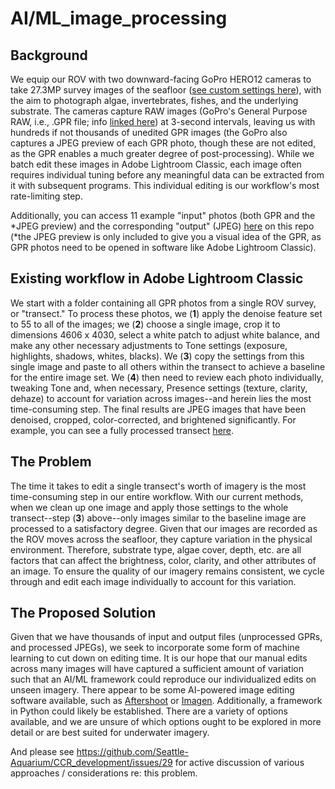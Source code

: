 # AI/ML_image_processing

## Background
We equip our ROV with two downward-facing GoPro HERO12 cameras to take 27.3MP survey images of the seafloor ([see custom settings here](https://www.dropbox.com/scl/fi/fiv13iwlppctow3ocjppy/settings_GoProLabs.JPG?rlkey=76fbpjrr68iau1sbsm6czf334&st=4fuixxwq&dl=0)), with the aim to photograph algae, invertebrates, fishes, and the underlying substrate.
The cameras capture RAW images (GoPro's General Purpose RAW, i.e., .GPR file; info [linked here](https://github.com/keenanjohnson/gpr_tools)) at 3-second intervals, leaving us with hundreds if not thousands of unedited GPR images (the GoPro also captures a JPEG preview of each GPR photo, though these are not edited, as the GPR enables a much greater degree of post-processing).
While we batch edit these images in Adobe Lightroom Classic, each image often requires individual tuning before any meaningful data can be extracted from it with subsequent programs.
This individual editing is our workflow's most rate-limiting step. 

Additionally, you can access 11 example "input" photos (both GPR and the *JPEG preview) and the corresponding "output" (JPEG) [here](https://github.com/Seattle-Aquarium/CCR_development/tree/rmt_edits/files/ML_image_processing) on this repo (*the JPEG preview is only included to give you a visual idea of the GPR, as GPR photos need to be opened in software like Adobe Lightroom Classic).

## Existing workflow in Adobe Lightroom Classic
We start with a folder containing all GPR photos from a single ROV survey, or "transect." 
To process these photos, we 
(**1**) apply the denoise feature set to 55 to all of the images; we 
(**2**) choose a single image, crop it to dimensions 4606 x 4030, select a white patch to adjust white balance, and make any other necessary adjustments to Tone settings (exposure, highlights, shadows, whites, blacks). 
We (**3**) copy the settings from this single image and paste to all others within the transect to achieve a baseline for the entire image set.
We (**4**) then need to review each photo individually, tweaking Tone and, when necessary, Presence settings (texture, clarity, dehaze) to account for variation across images--and herein lies the most time-consuming step.
The final results are JPEG images that have been denoised, cropped, color-corrected, and brightened significantly.
For example, you can see a fully processed transect [here](https://www.dropbox.com/scl/fo/nkgka51g6zmk94c3je1zm/APA28IzNJSZ-_4uRkBHgLk0?rlkey=p7knm31b0la2kudx235fx3h72&st=ummi5snl&dl=0). 

## The Problem
The time it takes to edit a single transect's worth of imagery is the most time-consuming step in our entire workflow.
With our current methods, when we clean up one image and apply those settings to the whole transect--step (**3**) above--only images similar to the baseline image are processed to a satisfactory degree. 
Given that our images are recorded as the ROV moves across the seafloor, they capture variation in the physical environment. 
Therefore, substrate type, algae cover, depth, etc. are all factors that can affect the brightness, color, clarity, and other attributes of an image.
To ensure the quality of our imagery remains consistent, we cycle through and edit each image individually to account for this variation. 

## The Proposed Solution
Given that we have thousands of input and output files (unprocessed GPRs, and processed JPEGs), we seek to incorporate some form of machine learning to cut down on editing time.
It is our hope that our manual edits across many images will have captured a sufficient amount of variation such that an AI/ML framework could reproduce our individualized edits on unseen imagery. 
There appear to be some AI-powered image editing software available, such as [Aftershoot](https://aftershoot.com/edit/) or [Imagen](https://imagen-ai.com/).
Additionally, a framework in Python could likely be established. 
There are a variety of options available, and we are unsure of which options ought to be explored in more detail or are best suited for underwater imagery. 

And please see https://github.com/Seattle-Aquarium/CCR_development/issues/29 for active discussion of various approaches / considerations re: this problem. 